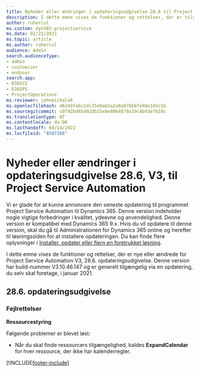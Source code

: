 ```yaml
---
title: Nyheder eller ændringer i opdateringsudgivelse 28.6 til Project Service Automation hotfix V3
description: I dette emne vises de funktioner og rettelser, der er tilgængelige i Project Service Automation, opdateringsudgivelse 28.6 hotfix, V3.
author: ruhercul
ms.custom: dyn365-projectservice
ms.date: 02/22/2021
ms.topic: article
ms.author: ruhercul
audience: Admin
search.audienceType:
- admin
- customizer
- enduser
search.app:
- D365CE
- D365PS
- ProjectOperations
ms.reviewer: johnmichalak
ms.openlocfilehash: d6249febc1dc35e9ab3a2a8a876b6fe98e165c5b
ms.sourcegitcommit: c0792bd65d92db25e0e8864879a19c4b93efb10c
ms.translationtype: HT
ms.contentlocale: da-DK
ms.lasthandoff: 04/14/2022
ms.locfileid: "8587166"
---
```

# <a name="whats-new-or-changed-in-project-service-automation-update-release-286-v3"></a>Nyheder eller ændringer i opdateringsudgivelse 28.6, V3, til Project Service Automation

Vi er glade for at kunne annoncere den seneste opdatering til programmet Project Service Automation til Dynamics 365. Denne version indeholder nogle vigtige forbedringer i kvalitet, ydeevne og anvendelighed. Denne version er kompatibel med Dynamics 365 9.x. Hvis du vil opdatere til denne version, skal du gå til Administrationen for Dynamics 365 online og herefter til løsningssiden for at installere opdateringen. Du kan finde flere oplysninger i [Installer, opdater eller fjern en foretrukket løsning](/power-platform/admin/install-remove-preferred-solution).

I dette emne vises de funktioner og rettelser, der er nye eller ændrede for Project Service Automation V3, 28.6. opdateringsudgivelse. Denne version har build-nummer V3.10.46.147 og er generelt tilgængelig via en opdatering, du selv skal foretage, i januar 2021.

## <a name="update-release-286"></a>28.6. opdateringsudgivelse

### <a name="bug-fixes"></a>Fejlrettelser


**Ressourcestyring**

Følgende problemer er blevet løst:

- Når du skal finde ressourcers tilgængelighed, kaldes **ExpandCalendar** for hver ressource, der ikke har kalenderregler.


[!INCLUDE[footer-include](../includes/footer-banner.md)]

